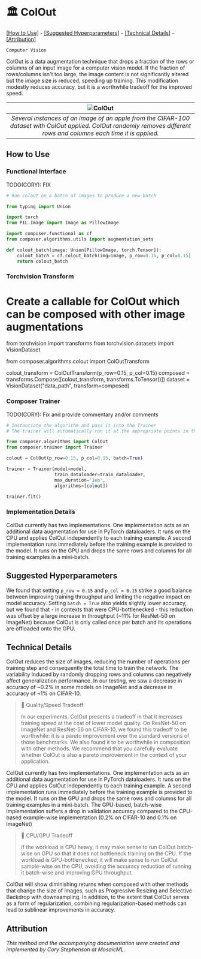 # 🏛️ ColOut

[\[How to Use\]](#how-to-use) - [\[Suggested Hyperparameters\]](#suggested-hyperparameters) - [\[Technical Details\]](#technical-details) - [\[Attribution\]](#attribution)

`Computer Vision`

ColOut is a data augmentation technique that drops a fraction of the rows or columns of an input image for a computer vision model.
If the fraction of rows/columns isn't too large, the image content is not significantly altered but the image size is reduced, speeding up training.
This modification modestly reduces accuracy, but it is a worthwhile tradeoff for the improved speed.

| ![ColOut](https://storage.googleapis.com/docs.mosaicml.com/images/methods/col_out.png) |
|:--:
|*Several instances of an image of an apple from the CIFAR-100 dataset with ColOut applied. ColOut randomly removes different rows and columns each time it is applied.*|

## How to Use

### Functional Interface

TODO(CORY): FIX

```python
# Run colout on a batch of images to produce a new batch

from typing import Union

import torch
from PIL.Image import Image as PillowImage

import composer.functional as cf
from composer.algorithms.utils import augmentation_sets

def colout_batch(image: Union[PillowImage, torch.Tensor]):
    colout_batch = cf.colout_batch(img=image, p_row=0.15, p_col=0.15)
    return colout_batch
```

###  Torchvision Transform

# Create a callable for ColOut which can be composed with other image augmentations

from torchvision import transforms
from torchvision.datasets import VisionDataset

from composer.algorithms.colout import ColOutTransform

colout_transform = ColOutTransform(p_row=0.15, p_col=0.15)
composed = transforms.Compose([colout_transform, transforms.ToTensor()])
dataset = VisionDataset("data_path", transform=composed)
### Composer Trainer

TODO(CORY): Fix and provide commentary and/or comments

```python
# Instantiate the algorithm and pass it into the Trainer
# The trainer will automatically run it at the appropriate points in the training loop

from composer.algorithms import ColOut
from composer.trainer import Trainer

colout = ColOut(p_row=0.15, p_col=0.15, batch=True)

trainer = Trainer(model=model,
                  train_dataloader=train_dataloader,
                  max_duration='1ep',
                  algorithms=[colout])

trainer.fit()
```

### Implementation Details

ColOut currently has two implementations.
One implementation acts as an additional data augmentation for use in PyTorch dataloaders. It runs on the CPU and applies ColOut independently to each training example.
A second implementation runs immediately before the training example is provided to the model. It runs on the GPU and drops the same rows and columns for all training examples in a mini-batch.

## Suggested Hyperparameters

We found that setting `p_row = 0.15` and `p_col = 0.15` strike a good balance between improving training throughput and limiting the negative impact on model accuracy. Setting `batch = True` also yields slightly lower accuracy, but we found that - in contexts that were CPU-bottlenecked - this reduction was offset by a large increase in throughput (~11% for ResNet-50 on ImageNet) because ColOut is only called once per batch and its operations are offloaded onto the GPU.

## Technical Details

ColOut reduces the size of images, reducing the number of operations per training step and consequently the total time to train the network.
The variability induced by randomly dropping rows and columns can negatively affect generalization performance. In our testing, we saw a decrease in accuracy of ~0.2% in some models on ImageNet and a decrease in accuracy of ~1% on CIFAR-10.

> 🚧 Quality/Speed Tradeoff
> 
> In our experiments, ColOut presents a tradeoff in that it increases training speed at the cost of lower model quality.
> On ResNet-50 on ImageNet and ResNet-56 on CIFAR-10, we found this tradeoff to be worthwhile: it is a pareto improvement over the standard versions of those benchmarks.
> We also found it to be worthwhile in composition with other methods.
> We recommend that you carefully evaluate whether ColOut is also a pareto improvement in the context of your application.

ColOut currently has two implementations.
One implementation acts as an additional data augmentation for use in PyTorch dataloaders. It runs on the CPU and applies ColOut independently to each training example.
A second implementation runs immediately before the training example is provided to the model. It runs on the GPU and drops the same rows and columns for all training examples in a mini-batch.
The GPU-based, batch-wise implementation suffers a drop in validation accuracy compared to the CPU-based example-wise implementation (0.2% on CIFAR-10 and 0.1% on ImageNet)

> 🚧 CPU/GPU Tradeoff
> 
> If the workload is CPU heavy, it may make sense to run ColOut batch-wise on GPU so that it does not bottleneck training on the CPU. If the workload is GPU-bottlenecked, it will make sense to run ColOut sample-wise on the CPU, avoiding the accuracy reduction of running it batch-wise and improving GPU throughput.

ColOut will show diminishing returns when composed with other methods that change the size of images, such as Progressive Resizing and Selective Backdrop with downsampling. In addition, to the extent that ColOut serves as a form of regularization, combining regularization-based methods can lead to sublinear improvements in accuracy.

## Attribution


*This method and the accompanying documentation were created and implemented by Cory Stephenson at MosaicML.*
